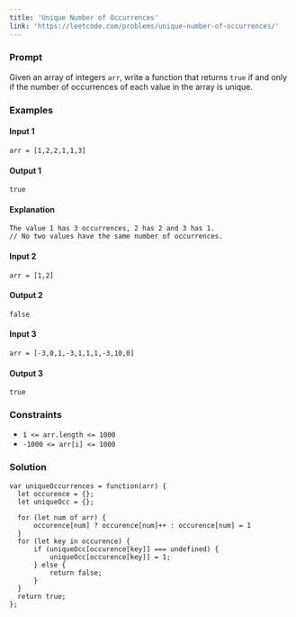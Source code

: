 ```yaml
---
title: 'Unique Number of Occurrences'
link: 'https://leetcode.com/problems/unique-number-of-occurrences/'
---
```




<!-- ### Contents -->

<!-- * **[Prompt](#prompt)**
* **[Conceptual Overview](#conceptual-overview)**
* **[Examples](#examples)**
* **[Space and Time Complexity](#space-and-time-complexity)**
* **[Solution](#solution)** -->


### Prompt
Given an array of integers `arr`, write a function that returns `true` if and only if the number of occurrences of each value in the array is unique.



### Examples

#### Input 1
`arr = [1,2,2,1,1,3]`
#### Output 1
`true`

#### Explanation
```
The value 1 has 3 occurrences, 2 has 2 and 3 has 1. 
// No two values have the same number of occurrences.
```


#### Input 2
`arr = [1,2]`
#### Output 2
`false`

#### Input 3
`arr = [-3,0,1,-3,1,1,1,-3,10,0]`
#### Output 3
`true`


### Constraints


* `1 <= arr.length <= 1000`
* `-1000 <= arr[i] <= 1000`

### Solution

```
var uniqueOccurrences = function(arr) {
  let occurence = {};
  let uniqueOcc = {};

  for (let num of arr) {
      occurence[num] ? occurence[num]++ : occurence[num] = 1
  }
  for (let key in occurence) {
      if (uniqueOcc[occurence[key]] === undefined) {
          uniqueOcc[occurence[key]] = 1;
      } else {
          return false;
      }
  }
  return true;
};
```
